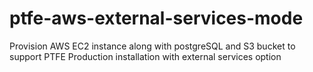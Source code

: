 # ptfe-aws-external-services-mode
Provision AWS EC2 instance along with postgreSQL and S3 bucket to support PTFE Production installation with external services option
